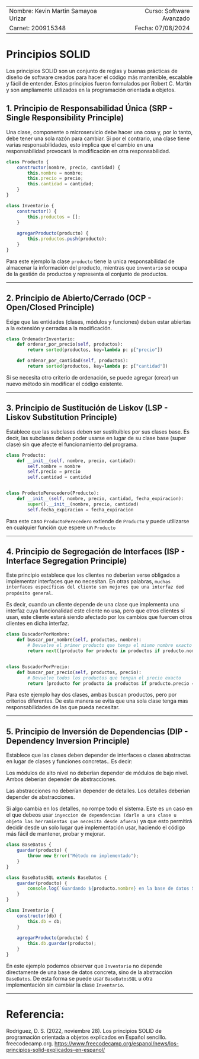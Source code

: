 |              |                |
|    :---      |      ---:      |
| Nombre: Kevin Martin Samayoa Urizar | Curso: Software Avanzado |
| Carnet: 200915348                   | Fecha: 07/08/2024        |

# Principios SOLID

Los principios SOLID son un conjunto de reglas y buenas prácticas de diseño de software creados para hacer el código más mantenible, escalable y fácil de entender. Estos principios fueron formulados por Robert C. Martin y son ampliamente utilizados en la programación orientada a objetos.

## 1. Principio de Responsabilidad Única (SRP - Single Responsibility Principle)

Una clase, componente o microservicio debe hacer una cosa y, por lo tanto, debe tener una sola razón para cambiar. Si por el contrario, una clase tiene varias responsabilidades, esto implica que el cambio en una responsabilidad provocará la modificación en otra responsabilidad.

```javascript
class Producto {
    constructor(nombre, precio, cantidad) {
        this.nombre = nombre;
        this.precio = precio;
        this.cantidad = cantidad;
    }
}

class Inventario {
    constructor() {
        this.productos = [];
    }
    
    agregarProducto(producto) {
        this.productos.push(producto);
    }
}
```

Para este ejemplo la clase `producto` tiene la unica responsabilidad de almacenar la información del producto, mientras que `inventario` se ocupa de la gestión de productos y representa el conjunto de productos.

---

## 2. Principio de Abierto/Cerrado (OCP - Open/Closed Principle)

Exige que las entidades (clases, módulos y funciones) deban estar abiertas a la extensión y cerradas a la modificación.

```python
class OrdenadorInventario:
    def ordenar_por_precio(self, productos):
        return sorted(productos, key=lambda p: p["precio"])

    def ordenar_por_cantidad(self, productos):
        return sorted(productos, key=lambda p: p["cantidad"])
```

Si se necesita otro criterio de ordenación, se puede agregar (crear) un nuevo método sin modificar el código existente.

---

## 3. Principio de Sustitución de Liskov (LSP - Liskov Substitution Principle)

Establece que las subclases deben ser sustituibles por sus clases base. Es decir, las subclases deben poder usarse en lugar de su clase base (super clase) sin que afecte el funcionamiento del programa.

```python
class Producto:
    def __init__(self, nombre, precio, cantidad):
        self.nombre = nombre
        self.precio = precio
        self.cantidad = cantidad


class ProductoPerecedero(Producto):
    def __init__(self, nombre, precio, cantidad, fecha_expiracion):
        super().__init__(nombre, precio, cantidad)
        self.fecha_expiracion = fecha_expiracion
```

Para este caso `ProductoPerecedero` extiende de `Producto` y puede utilizarse en cualquier función que espere un `Producto`

---

## 4. Principio de Segregación de Interfaces (ISP - Interface Segregation Principle)

Este principio establece que los clientes no deberían verse obligados a implementar interfaces que no necesitan. En otras palabras, `muchas interfaces específicas del cliente son mejores que una interfaz ded propósito general`. 

Es decir, cuando un cliente depende de una clase que implementa una interfaz cuya funcionalidad este cliente no usa, pero que otros clientes sí usan, este cliente estará siendo afectado por los cambios que fuercen otros clientes en dicha interfaz.

```python
class BuscadorPorNombre:
    def buscar_por_nombre(self, productos, nombre):
        # Devuelve el primer producto que tenga el mismo nombre exacto
        return next((producto for producto in productos if producto.nombre == nombre), None)


class BuscadorPorPrecio:
    def buscar_por_precio(self, productos, precio):
        # Devuelve todos los productos que tengan el precio exacto
        return [producto for producto in productos if producto.precio == precio]
```

Para este ejemplo hay dos clases, ambas buscan productos, pero por criterios diferentes. De esta manera se evita que una sola clase tenga mas responsabilidades de las que pueda necesitar.

---

## 5. Principio de Inversión de Dependencias (DIP - Dependency Inversion Principle)

Establece que las clases deben depender de interfaces o clases abstractas en lugar de clases y funciones concretas.. Es decir:

Los módulos de alto nivel no deberían depender de módulos de bajo nivel. Ambos deberían depender de abstracciones.

Las abstracciones no deberían depender de detalles. Los detalles deberían depender de abstracciones.

Si algo cambia en los detalles, no rompe todo el sistema. Este es un caso en el que debeos usar `inyeccion de dependencias (darle a una clase u objeto las herramientas que necesita desde afuera)` ya que esto permitirá decidir desde un solo lugar qué implementación usar, haciendo el código más fácil de mantener, probar y mejorar.

```javascript
class BaseDatos {
    guardar(producto) {
        throw new Error("Método no implementado");
    }
}

class BaseDatosSQL extends BaseDatos {
    guardar(producto) {
        console.log(`Guardando ${producto.nombre} en la base de datos SQL`);
    }
}

class Inventario {
    constructor(db) {
        this.db = db;
    }
    
    agregarProducto(producto) {
        this.db.guardar(producto);
    }
}
```

En este ejemplo podemos observar que `Inventario` no depende directamente de una base de datos concreta, sino de la abstracción `BaseDatos`. De esta forma se puede usar `BaseDatosSQL` u otra implementación sin cambiar la clase `Inventario`.

---
# Referencia:

Rodriguez, D. S. (2022, noviembre 28). Los principios SOLID de programación orientada a objetos explicados en Español sencillo. freecodecamp.org. https://www.freecodecamp.org/espanol/news/los-principios-solid-explicados-en-espanol/


